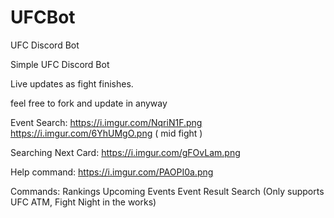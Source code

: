 # UFCBot
UFC Discord Bot

Simple UFC Discord Bot

Live updates as fight finishes.

feel free to fork and update in anyway

Event Search:
https://i.imgur.com/NqriN1F.png
https://i.imgur.com/6YhUMgO.png ( mid fight )

Searching Next Card:
https://i.imgur.com/gFOvLam.png

Help command:
https://i.imgur.com/PAOPI0a.png


Commands:
Rankings
Upcoming Events
Event Result Search (Only supports UFC ATM, Fight Night in the works)

